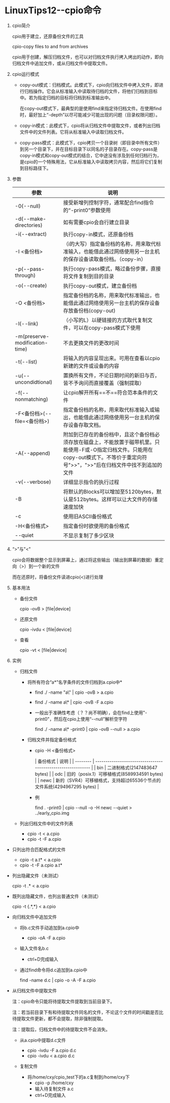 # 	LinuxTips12--cpio命令

1. cpio简介

   cpio用于建立，还原备份文件的工具

   cpio-copy files to and from archives

   cpio用于创建，解压归档文件，也可以对归档文件执行拷入烤出的动作，即向归档文件中追加文件，或从归档文件中提取文件。

2. cpio运行模式

   + copy-out模式：归档模式。此模式下，cpio向归档文件中拷入文件，即进行归档操作。它会从标准输入中读取待归档的文件，将他们归档到目标中。若为指定归档的目标将归档到标准输出中。

     在copy-out模式下，最典型的是使用find来指定待归档文件。在使用find时，最好加上“-depth”以尽可能减少可能出现的问题（目录权限问题）。

   + copy-in模式：此模式下，cpio将从归档文件中提取文件，或者列出归档文件中的文件列表。它将从标准输入中读取归档文件。
   + copy-pass模式：此模式下，cpio拷贝一个目录树（即目录中所有文件）到另一个目录下，并在目标目录下以同名的子目录存在。copy-pass是copy-in模式和copy-out模式的结合，它中途没有涉及到任何归档行为，是cpio的一个特殊用法，它从标准输入中读取拷贝内容，然后将它们复制到目标路径下。

3. 参数

   | 参数                           | 说明                                                         |
   | ------------------------------ | ------------------------------------------------------------ |
   | -0(--null)                     | 接受新增列控制字符，通常配合find指令的“-print0”参数使用      |
   | -d(--make-directories)         | 如有需要cpio会自行建立目录                                   |
   | -i(--extract)                  | 执行copy-in模式，还原备份档                                  |
   | -I <备份档>                    | （i的大写）指定备份档的名称，用来取代标准输入，也能借此通过网络使用另一台主机的保存设备读取备份档。（copy-in） |
   | -p(--pass-through)             | 执行copy-pass模式，略过备份步骤，直接将文件复制到目的目录    |
   | -o(--create)                   | 执行copy-out模式，建立备份档                                 |
   | -O <备份档>                    | 指定备份档的名称，用来取代标准输出，也能借此通过网络使用另一台主机的保存设备存放备份档(copy-out) |
   | -l(--link)                     | （小写的L）以硬链接的方式取代复制文件，可以在copy-pass模式下使用 |
   | -m(preserve-modification-time) | 不去更换文件的更改时间                                       |
   | -t(--list)                     | 将输入的内容呈现出来。可用在查看以cpio新建的文件或设备的内容 |
   | -u(--uncondidtional)           | 置换所有文件，不论日期时间的新旧与否，皆不予询问而直接覆盖（强制提取） |
   | -f(--nonmatching)              | 让cpio解开所有==不==符合范本条件的文件                       |
   | -F<备份档>(--file=<备份档>)    | 指定备份档的名称，用来取代标准输入或输出，也能借此通过网络使用另一台主机的保存设备存取文档。 |
   | -A(--append)                   | 附加到已存在的备份档中，且这个备份档必须存放在磁盘上，不能放置于磁带机里。只能使用-F或-O指定归档文件。只能用在copy-out模式下。不等价于重定向符号">>"，">>"后在归档文件中找不到追加的文件 |
   | -v(--verbose)                  | 详细显示指令的执行过程                                       |
   | -B                             | 将默认的Blocks可以增加至5120bytes，默认是512bytes。这样可以让大文件的存储速度加快 |
   | -c                             | 使用旧ASCII备份格式                                          |
   | -H<备份格式>                   | 指定备份时欲使用的备份格式                                   |
   | --quiet                        | 不显示复制了多少区块                                         |

4. “>”与"<"

   cpio会将数据整个显示到屏幕上，通过将这些输出（输出到屏幕的数据）重定向（>）到一个新的文件

   而在还原时，将备份文件读进cpio(<)进行处理

5. 基本用法

   + 备份文件

     cpio -ovB > [file|device]

   + 还原文件

     cpio -ivdu < [file|device]

   + 查看

     cpio -vt < [file|device]

6. 实例

   + 归档文件

     + 将所有符合“a*”名字条件的文件归档到a.cpio中*

       + find ./ -name "a\\" | cpio -ovB > a.cpio

       + find ./ -name a\\* | cpio -ovB -F a.cpio

       + 一般出于准确性考虑（？？尚不明确），会在find上使用"-print0"，然后在cpio上使用“--null”解析空字符

         find ./ -name a\\* -print0 | cpio -ovB --null > a.cpio

     
   
     + 归档文件并指定备份格式
   
       + cpio -H <备份格式>

         | 备份格式 | 说明                                                         |
      | -------- | ------------------------------------------------------------ |
         | bin      | 二进制格式(2147483647 bytes)                                 |
      | odc      | 旧的（posix.1）可移植格式(8589934591 bytes)                  |
         | newc     | 新的（SVR4）可移植格式，支持超过65536个节点的文件系统(4294967295 bytes) |

       + 例

         find . -print0 | cpio --null -o -H newc --quiet > ../early_cpio.img

   + 列出归档文件中的文件列表
   
     + cpio -t < a.cpio
     + cpio -t -F a.cpio
  + 只列出符合匹配格式的文件
       + cpio -t a.t* < a.cpio
    + cpio -t -F a.cpio a.t*
   
  + 列出隐藏文件（未测试）
   
    cpio -t .* < a.cpio
   
  + 既列出隐藏文件，也列出普通文件（未测试）
   
    cpio -t {.\*,*} < a.cpio
   
+ 向归档文件中追加文件
   
     + 将b.c文件手动追加到a.cpio中
       + cpio -oA -F a.cpio 
    + 输入文件名b.c
       + ctrl+D完成输入

     + 通过find命令将d.c追加到a.cpio中
   
       find -name d.c | cpio -o -A -F a.cpio
   
+ 从归档文件中提取文件
   
  注：cpio命令只能将待提取文件提取到当前目录下。
   
  注：若当前目录下有和待提取文件同名的文件，不论这个文件的时间戳是否比待提取文件更新，都不会提取，除非强制提取。
   
  注：提取后，归档文件中的待提取文件不会消失。
   
  + 从a.cpio中提取d.c文件
       + cpio -ivdu -F a.cpio d.c
    + cpio -ivdu < a.cpio d.c
   
   + 复制文件
   
     + 将/home/cxy/cpio_test下的a.c复制到/home/cxy下
       + cpio -p /home/cxy
       + 输入待复制文件 a.c
       + ctrl+D完成输入
   
     
   
   
   
   
   
   
   
   
   
   